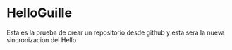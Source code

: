 # HelloGuille
Esta es la prueba de crear un repositorio desde github
y esta sera la nueva sincronizacion del Hello
